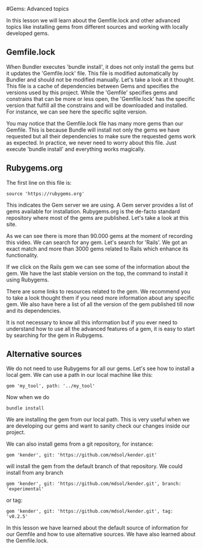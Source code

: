 #Gems: Advanced topics

In this lesson we will learn about the Gemfile.lock and other advanced topics like installing gems from different sources and working with locally developed gems.


## Gemfile.lock
When Bundler executes 'bundle install', it does not only install the gems but it updates the 'Gemfile.lock' file. This file is modified automatically by Bundler and should not be modified manually.
Let's take a look at it thought.
This file is a cache of dependencies between Gems and specifies the versions used by this project. While the 'Gemfile' specifies gems and constrains that can be more or less open, the 'Gemfile.lock' has the specific version that fulfill all the constrains and will be downloaded and installed.
For instance, we can see here the specific sqlite version.

You may notice that the Gemfile.lock file has many more gems than our Gemfile. This is because Bundle will install not only the gems we have requested but all their dependencies to make sure the requested gems work as expected.
In practice, we never need to worry about this file. Just execute 'bundle install' and everything works magically.


## Rubygems.org

The first line on this file is:
```
source 'https://rubygems.org'
```

This indicates the Gem server we are using. A Gem server provides a list of gems available for installation. Rubygems.org is the de-facto standard repository where most of the gems are published. Let's take a look at this site.

As we can see there is more than 90.000 gems at the moment of recording this video. We can search for any gem. Let's search for 'Rails'. We got an exact match and more than 3000 gems related to Rails which enhance its functionality.

If we click on the Rails gem we can see some of the information about the gem.
We have the last stable version on the top, the command to install it using Rubygems.

There are some links to resources related to the gem. We recommend you to take a look thought them if you need more information about any specific gem.
We also have here a list of all the version of the gem published till now and its dependencies.

It is not necessary to know all this information but if you ever need to understand how to use all the advanced features of a gem, it is easy to start by searching for the gem in Rubygems.

## Alternative sources

We do not need to use Rubygems for all our gems. Let's see how to install a local gem. We can use a path in our local machine like this:
```
gem 'my_tool', path: '../my_tool'
```
Now when we do
```
bundle install
```

We are installing the gem from our local path. This is very useful when we are developing our gems and want to sanity check our changes inside our project.

We can also install gems from a git repository, for instance:
```
gem 'kender', git: 'https://github.com/mdsol/kender.git'
```

will install the gem from the default branch of that repository.
We could install from any branch
```
gem 'kender', git: 'https://github.com/mdsol/kender.git', branch: 'experimental'
```
or tag:
```
gem 'kender', git: 'https://github.com/mdsol/kender.git', tag: 'v0.2.5'
```


In this lesson we have learned about the default source of information for our Gemfile and how to use alternative sources. We have also learned about the Gemfile.lock.



